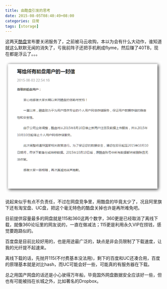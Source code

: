 ```yaml
---
title: 由酷盘引发的思考
date: 2015-08-05T08:40:49+08:00
categories: 日常
tags: [storage]
---
```


这两天[酷盘](https://kanbox.com/)宣布要关闭服务了，之前被马云收购，本以为会有什么大动作，谁知道就这么默默无闻的消失了，亏我前阵子还把手机刷成flyme，然后赚了40TB，现在都是浮云了。。。

![](/uploads/2015/08/kanbox.png)<!--more-->

说起来似乎有点不负责任，不过在网盘竞争里，用酷盘的毕竟太少了，况且阿里旗下还有淘宝盘、UC盘，把这个毫无特色的酷盘关掉也许是再所难免吧。

目前提供容量最多的网盘就是115和360这两个数字，360更是已经取消了离线下载，就像360论坛里的网友说的，一直在做减法；115更是利用永久VIP在捞钱，感觉要跑路似的。

百度盘是目前比较好用的，也是用途最广泛的，缺点是非会员限制了下载速度，让我的光纤提不起速来。

离线下载的话，先抛开115(不付费基本没法用)，剩下的百度和UC还凑合用，百度的原理基本就是对比hash，而UC可能会好一些，可能真的有服务器在下载。

总之用国产网盘的话还是小心驶得万年船，毕竟国外网盘数据安全应该好一些，但也有可能被挡在长城之外，比如著名的Dropbox。
